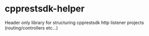 # cpprestsdk-helper
Header only library for structuring cpprestsdk http listener projects (routing/controllers etc...)
